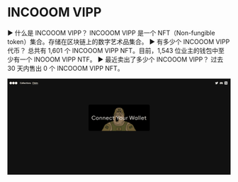 # INCOOOM VIPP

▶ 什么是 INCOOOM VIPP？
INCOOOM VIPP 是一个 NFT（Non-fungible token）集合。存储在区块链上的数字艺术品集合。
▶ 有多少个 INCOOOM VIPP 代币？
总共有 1,601 个 INCOOOM VIPP NFT。目前，1,543 位业主的钱包中至少有一个 INOOOM VIPP NTF。
▶ 最近卖出了多少个 INCOOOM VIPP？
过去 30 天内售出 0 个 INCOOOM VIPP NFT。

![nft](01.png)


